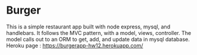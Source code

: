 # Burger
This is a simple restaurant app built with node express, mysql, and handlebars. It follows the MVC pattern, with a model, views, controller. The model calls out to an ORM to get, add, and update data in mysql database.
Heroku page :  https://burgerapp-hw12.herokuapp.com/
